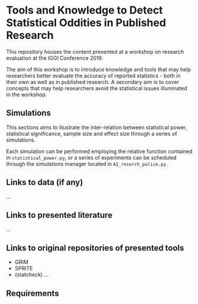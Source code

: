 # Tools and Knowledge to Detect Statistical Oddities in Published Research

This repository houses the content presented at a workshop on research evaluation at the IGGI Conference 2019. 

The aim of this workshop is to introduce knowledge and tools that may help researchers better evaluate the accuracy of reported statistics - both in their own as well as in published research. A secondary aim is to cover concepts that may help researchers avoid the statistical issues illuminated in the workshop.

## Simulations
This sections aims to illustrate the inter-relation between statistical power, statistical significance, sample size and effect size through a series of simulations.  
  
 Each simulation can be performed employing the relative function contained in `statistical_power.py`, or a series of experiments can be scheduled through the simulations manager located in `AI_reserch_police.py`. 

## Links to data (if any)
...

## Links to presented literature
...

## Links to original repositories of presented tools

- GRIM
- SPRITE
- (statcheck)
...

## Requirements
